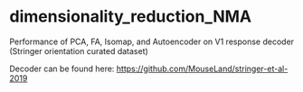 # dimensionality_reduction_NMA
Performance of PCA, FA, Isomap, and Autoencoder on V1 response decoder (Stringer orientation curated dataset)

Decoder can be found here: https://github.com/MouseLand/stringer-et-al-2019
